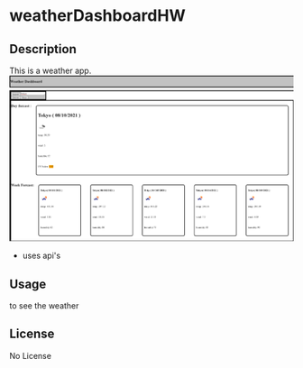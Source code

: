 # weatherDashboardHW

## Description

This is a weather app.
![picture of the page](https://github.com/HavoxPrime/weatherDashboardHW/blob/main/weatherpic.png)

- uses api's

## Usage

to see the weather

## License

No License
